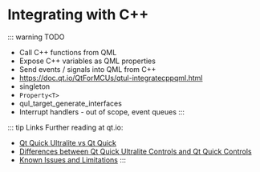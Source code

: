 # Integrating with C++

::: warning TODO
* Call C++ functions from QML
* Expose C++ variables as QML properties
* Send events / signals into QML from C++
* https://doc.qt.io/QtForMCUs/qtul-integratecppqml.html
* singleton
* ``Property<T>``
* qul_target_generate_interfaces
* Interrupt handlers - out of scope, event queues
:::

::: tip Links
Further reading at qt.io:
* [Qt Quick Ultralite vs Qt Quick](https://doc.qt.io/QtForMCUs/qtul-qtquick-differences.html)
* [Differences between Qt Quick Ultralite Controls and Qt Quick Controls](https://doc.qt.io/QtForMCUs/qtul-qtquick-controls-api-differences.html)
* [Known Issues and Limitations](https://doc.qt.io/QtForMCUs/qtul-known-issues.html)
:::
